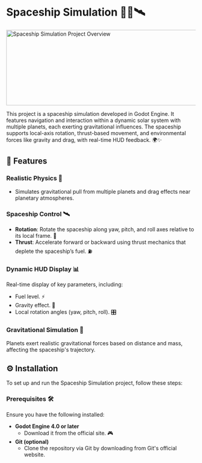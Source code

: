 # Spaceship Simulation 🚀🌌🛰

<img src="res://readme.png" alt="Spaceship Simulation Project Overview" width="900" height="200">

This project is a spaceship simulation developed in Godot Engine. It features navigation and interaction within a dynamic solar system with multiple planets, each exerting gravitational influences. The spaceship supports local-axis rotation, thrust-based movement, and environmental forces like gravity and drag, with real-time HUD feedback. 🌍✨

## 🚀 Features

### Realistic Physics 🌌
- Simulates gravitational pull from multiple planets and drag effects near planetary atmospheres.

### Spaceship Control 🛰️
- **Rotation**: Rotate the spaceship along yaw, pitch, and roll axes relative to its local frame. 🔄
- **Thrust**: Accelerate forward or backward using thrust mechanics that deplete the spaceship’s fuel. ⛽

### Dynamic HUD Display 📊
Real-time display of key parameters, including:
- Fuel level. ⚡
- Gravity effect. 🌟
- Local rotation angles (yaw, pitch, roll). 🎛️

### Gravitational Simulation 🌠
Planets exert realistic gravitational forces based on distance and mass, affecting the spaceship's trajectory.


## ⚙️ Installation

To set up and run the Spaceship Simulation project, follow these steps:

### Prerequisites 🛠️
Ensure you have the following installed:
- **Godot Engine 4.0 or later**
  - Download it from the official site. 🎮
- **Git (optional)**
  - Clone the repository via Git by downloading from Git's official website.
